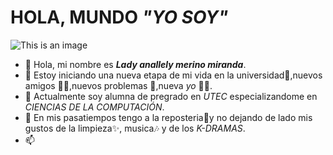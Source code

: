 # HOLA, MUNDO _"YO SOY"_
![This is an image](https://pin.it/5goKUXT)



- 👋  Hola, mi nombre es _***Lady anallely merino miranda***_.
- 👀 Estoy iniciando una nueva etapa de mi vida en la universidad🏫,nuevos amigos 👯‍♀️,nuevos problemas 🤣,nueva _yo_ 👩🏻.
- 🌱 Actualmente soy alumna de pregrado en _UTEC_ especializandome en _CIENCIAS DE LA COMPUTACIÓN_.
- 💞️ En mis pasatiempos tengo a la reposteria🥧y no dejando de lado mis gustos de la limpieza✨, musica🎶 y de los _K-DRAMAS_.
- 📫

